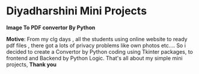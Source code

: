 # Diyadharshini Mini Projects 
**Image To PDF convertor By Python**

**Motive**: From my clg days , all the students using online website to ready pdf files , there got a lots of privacy problems like own photos etc.... So i decided to create a Convertor by Python coding using Tkinter packages, to frontend and Backend by Python Logic. 
                                 That's all about my simple mini projects, ****Thank you****
